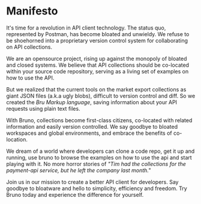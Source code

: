 # Manifesto

It's time for a revolution in API client technology. The status quo, represented by Postman, has become bloated and unwieldy. We refuse to be shoehorned into a proprietary version control system for collaborating on API collections.

We are an opensource project, rising up against the monopoly of bloated and closed systems. We believe that API collections should be co-located within your source code repository, serving as a living set of examples on how to use the API.

But we realized that the current tools on the market export collections as giant JSON files (a.k.a ugly blobs), difficult to version control and diff. So we created the *Bru Markup language*, saving information about your API requests using plain text files.

With Bruno, collections become first-class citizens, co-located with related information and easily version controlled. We say goodbye to bloated workspaces and global environments, and embrace the benefits of co-location.

We dream of a world where developers can clone a code repo, get it up and running, use bruno to browse the examples on how to use the api and start playing with it. No more horror stories of *"Tim had the collections for the payment-api service, but he left the company last month."*

Join us in our mission to create a better API client for developers. Say goodbye to bloatware and hello to simplicity, efficiency and freedom. Try Bruno today and experience the difference for yourself.